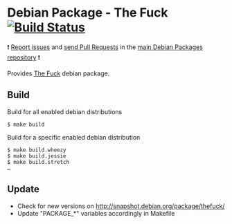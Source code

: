 # Debian Package - The Fuck [![Build Status](https://travis-ci.org/manala/debian-package-thefuck.svg?branch=master)](https://travis-ci.org/manala/debian-package-thefuck)

:exclamation: [Report issues](https://github.com/manala/debian-packages/issues) and [send Pull Requests](https://github.com/manala/debian-packages/pulls) in the [main Debian Packages repository](https://github.com/manala/debian-packages) :exclamation:

Provides [The Fuck](https://github.com/nvbn/thefuck) debian package.

## Build

Build for all enabled debian distributions

```
$ make build
```

Build for a specific enabled debian distribution

```
$ make build.wheezy
$ make build.jessie
$ make build.stretch
…
```

## Update

* Check for new versions on http://snapshot.debian.org/package/thefuck/
* Update "PACKAGE_*" variables accordingly in Makefile
